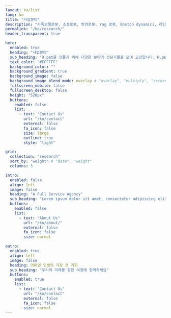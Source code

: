 ```yaml
---
layout: ko/list
lang: ko
title: "사업분야"
description: "사족보행로봇, 소셜로봇, 반려로봇, rag 로봇, Boston dynamics, 레인보우로보틱스, unitree, 알지에이, 알지에이아이엔씨"
permalink: "/ko/research/"
header_transparent: true

hero:
  enabled: true
  heading: "사업분야"
  sub_heading: "R.pet을 만들기 위해 다양한 분야의 전문가들을 모여 고민합니다. R.pet은 사람과 공감하고 소통할 수 있으며, 어떠한 지형에서든 실내외에서 자유롭게 활동할 수 있습니다. 우리는 계속해서 도전 과제를 해결하고 해결책을 찾기 위해 협력하고 있습니다."
  text_color: "#FFFFFF"
  background_color: ""
  background_gradient: true
  background_image: false
  background_image_blend_mode: overlay # "overlay", "multiply", "screen"
  fullscreen_mobile: false
  fullscreen_desktop: false
  height: "520px"
  buttons:
    enabled: false
    list:
      - text: "Contact Us"
        url: "/ko/contact"
        external: false
        fa_icon: false
        size: large
        outline: true
        style: "light"

grid:
  collection: "research"
  sort_by: "weight" # "date", "weight"
  columns: 3

intro:
  enabled: false
  align: left
  image: false
  heading: "A Full Service Agency"
  sub_heading: "Lorem ipsum dolor sit amet, consectetur adipiscing elit. Ut eget sapien in elit semper accumsan. Pellentesque accumsan ut tortor eu varius. Sed id tincidunt massa, ut egestas orci."
  buttons:
    enabled: false
    list:
      - text: "About Us"
        url: "/ko/about/"
        external: false
        fa_icon: false
        size: normal

outro:
  enabled: true
  align: left
  image: false
  heading: 어쩌면 인생의 가장 큰 기회
  sub_heading: "우리의 미래를 향한 여정에 함께하세요"
  buttons:
    enabled: true
    list:
      - text: "Contact Us"
        url: "/ko/contact"
        external: false
        fa_icon: false
        size: normal
---
```

